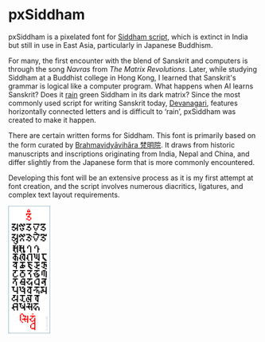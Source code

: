 # pxSiddham

pxSiddham is a pixelated font for [Siddham script](https://en.wikipedia.org/wiki/Siddha%E1%B9%83_script), which is extinct in India but still in use in East Asia, particularly in Japanese Buddhism.

For many, the first encounter with the blend of Sanskrit and computers is through the song *Navras* from *The Matrix Revolutions*. Later, while studying Siddham at a Buddhist college in Hong Kong, I learned that Sanskrit's grammar is logical like a computer program. What happens when AI learns Sanskrit? Does it [rain]( https://en.wikipedia.org/wiki/Matrix_digital_rain) green Siddham in its dark matrix? Since the most commonly used script for writing Sanskrit today, [Devanagari](https://en.wikipedia.org/wiki/Devanagari), features horizontally connected letters and is difficult to ‘rain’, pxSiddham was created to make it happen.

There are certain written forms for Siddham. This font is primarily based on the form curated by [Brahmavidyāvihāra 梵明院](https://www.brhvid.com/siddham). It draws from historic manuscripts and inscriptions originating from India, Nepal and China, and differ slightly from the Japanese form that is more commonly encountered.

Developing this font will be an extensive process as it is my first attempt at font creation, and the script involves numerous diacritics, ligatures, and complex text layout requirements.

<img src="https://github.com/samhui96/pxSiddham/blob/5d84f094f328981b2cd88c387e4452f08d140dfe/pxSiddham_preview.png" height="256px">
